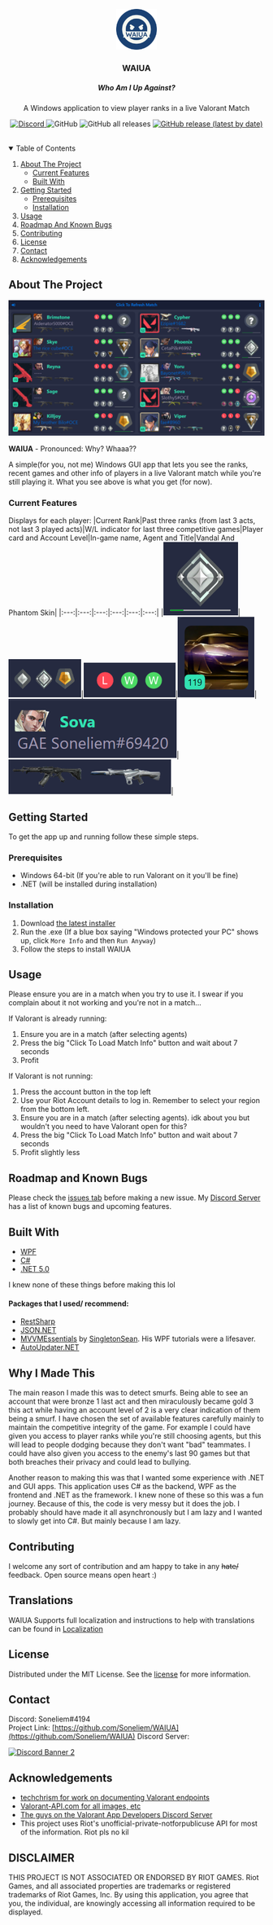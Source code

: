 <p align="center">
  <a href="https://github.com/Soneliem/WAIUA">
    <img src="Screenshots/logo.png" alt="Logo" width="80" height="80">
  </a>
</p>
<h3 align="center">WAIUA</h3>
<h5 align="center">Who Am I Up Against?</h5>

  <p align="center">
    A Windows application to view player ranks in a live Valorant Match</p>
    <p align="center">
    <a href="https://discord.gg/X7CYCeZSRK">
      <img alt="Discord" src="https://img.shields.io/discord/881790284613185546?color=blue&label=discord">
    </a>
    <img alt="GitHub" src="https://img.shields.io/github/license/Soneliem/WAIUA?color=blue">
    <img alt="GitHub all releases" src="https://img.shields.io/github/downloads/Soneliem/WAIUA/total?color=blue">
    <a href="https://github.com/Soneliem/WAIUA/releases/latest/download/WAIUA.exe">
      <img alt="GitHub release (latest by date)" src="https://img.shields.io/github/v/release/Soneliem/WAIUA">
    </a>
    </p>

  <br />


<details open="open">
  <summary>Table of Contents</summary>
  <ol>
    <li>
      <a href="#about-the-project">About The Project</a>
      <ul>
      <li><a href="#current-features">Current Features</a></li>
      <li><a href="#built-with">Built With</a></li>
      </ul>
    </li>
    <li>
      <a href="#getting-started">Getting Started</a>
      <ul>
        <li><a href="#prerequisites">Prerequisites</a></li>
        <li><a href="#installation">Installation</a></li>
      </ul>
    </li>
    <li><a href="#usage">Usage</a></li>
    <li><a href="#roadmap-and-known-bugs">Roadmap And Known Bugs</a></li>
    <li><a href="#contributing">Contributing</a></li>
    <li><a href="#license">License</a></li>
    <li><a href="#contact">Contact</a></li>
    <li><a href="#acknowledgements">Acknowledgements</a></li>
  </ol>
</details>


## About The Project
![Screenshot](Screenshots/main.png)

**WAIUA** - Pronounced: Why? Whaaa??


A simple(for you, not me) Windows GUI app that lets you see the ranks, recent games and other info of players in a live Valorant match while you're still playing it. What you see above is what you get (for now).

### Current Features
Displays for each player:
|Current Rank|Past three ranks (from last 3 acts, not last 3 played acts)|W/L indicator for last three competitive games|Player card and Account Level|In-game name, Agent and Title|Vandal And Phantom Skin|
|:---:|:---:|:---:|:---:|:---:|:---:|
|![rank](Screenshots/rank.png)|![rank](Screenshots/pranks.png)|![rank](Screenshots/history.png)|![card](Screenshots/card.png)|![name](Screenshots/name.png)|![skin](Screenshots/skin.png)|


## Getting Started

To get the app up and running follow these simple steps.

### Prerequisites

* Windows 64-bit (If you're able to run Valorant on it you'll be fine)
* .NET (will be installed during installation)

### Installation

1. Download [the latest installer](https://github.com/Soneliem/WAIUA/releases/latest/download/WAIUA.exe)
2. Run the .exe (If a blue box saying "Windows protected your PC" shows up, click `More Info` and then `Run Anyway`)
3. Follow the steps to install WAIUA

## Usage

Please ensure you are in a match when you try to use it. I swear if you complain about it not working and you're not in a match...

If Valorant is already running:
1. Ensure you are in a match (after selecting agents)
2. Press the big "Click To Load Match Info" button and wait about 7 seconds
3. Profit

If Valorant is not running:
1. Press the account button in the top left
2. Use your Riot Account details to log in. Remember to select your region from the bottom left.
3. Ensure you are in a match (after selecting agents). idk about you but wouldn't you need to have Valorant open for this?
3. Press the big "Click To Load Match Info" button and wait about 7 seconds
4. Profit slightly less

## Roadmap and Known Bugs

Please check the [issues tab](https://github.com/Soneliem/WAIUA/issues) before making a new issue. My [Discord Server](https://discord.gg/X7CYCeZSRK) has a list of known bugs and upcoming features.

## Built With
* [WPF](https://docs.microsoft.com/en-us/dotnet/desktop/wpf/?view=netdesktop-5.0)
* [C#](https://docs.microsoft.com/en-us/dotnet/csharp/)
* [.NET 5.0](https://dotnet.microsoft.com/)

I knew none of these things before making this lol

#### Packages that I used/ recommend:
* [RestSharp](https://restsharp.dev/)
* [JSON.NET](https://www.newtonsoft.com/json)
* [MVVMEssentials](https://www.nuget.org/packages/MVVMEssentials.WPF) by [SingletonSean](https://www.youtube.com/channel/UC7X9mQ_XtTYWzr9Tf_NYcIg). His WPF tutorials were a lifesaver.
* [AutoUpdater.NET](https://github.com/ravibpatel/AutoUpdater.NET)

## Why I Made This

The main reason I made this was to detect smurfs. Being able to see an account that were bronze 1 last act and then miraculously became gold 3 this act while having an account level of 2 is a very clear indication of them being a smurf. I have chosen the set of available features carefully mainly to maintain the competitive integrity of the game. For example I could have given you access to player ranks while you're still choosing agents, but this will lead to people dodging because they don't want "bad" teammates. I could have also given you access to the enemy's last 90 games but that both breaches their privacy and could lead to bullying.

Another reason to making this was that I wanted some experience with .NET and GUI apps. This application uses C# as the backend, WPF as the frontend and .NET as the framework. I knew none of these so this was a fun journey. Because of this, the code is very messy but it does the job. I probably should have made it all asynchronously but I am lazy and I wanted to slowly get into C#. But mainly because I am lazy.

## Contributing

I welcome any sort of contribution and am happy to take in any ~~hate/~~ feedback. Open source means open heart :)

## Translations

WAIUA Supports full localization and instructions to help with translations can be found in [Localization](https://github.com/Soneliem/WAIUA/blob/master/Localization.md)

## License

Distributed under the MIT License. See the [license](https://github.com/Soneliem/WAIUA/blob/master/LICENSE) for more information.

## Contact

Discord: Soneliem#4194  
Project Link: [https://github.com/Soneliem/WAIUA](https://github.com/Soneliem/WAIUA)
Discord Server:

[![Discord Banner 2](https://discordapp.com/api/guilds/881790284613185546/widget.png?style=banner2)](https://discord.gg/X7CYCeZSRK)


## Acknowledgements

* [techchrism for work on documenting Valorant endpoints](https://github.com/techchrism/valorant-api-docs)
* [Valorant-API.com for all images, etc](https://valorant-api.com/)
* [The guys on the Valorant App Developers Discord Server](https://discord.gg/a9yzrw3KAm)
* This project uses Riot's unofficial-private-notforpublicuse API for most of the information. Riot pls no kil

## DISCLAIMER
THIS PROJECT IS NOT ASSOCIATED OR ENDORSED BY RIOT GAMES. Riot Games, and all associated properties are trademarks or registered trademarks of Riot Games, Inc.
By using this application, you agree that you, the individual, are knowingly accessing all information required to be displayed.
